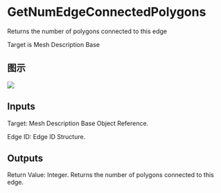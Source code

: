 # GetNumEdgeConnectedPolygons

Returns the number of polygons connected to this edge

Target is Mesh Description Base

## 图示

![]($-20221218-20034288.png)

## Inputs

Target: Mesh Description Base Object Reference.

Edge ID: Edge ID Structure.  

## Outputs

Return Value: Integer. Returns the number of polygons connected to this edge.

